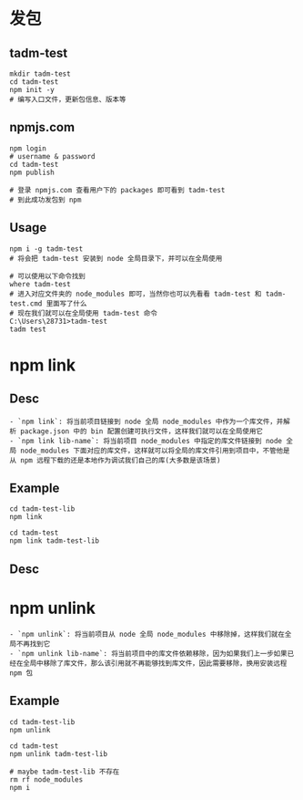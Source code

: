 # 发包

## tadm-test
```shell-script
mkdir tadm-test
cd tadm-test
npm init -y
# 编写入口文件，更新包信息、版本等
```

## npmjs.com
```shell-script
npm login
# username & password
cd tadm-test
npm publish

# 登录 npmjs.com 查看用户下的 packages 即可看到 tadm-test
# 到此成功发包到 npm
```

## Usage
```shell-script
npm i -g tadm-test
# 将会把 tadm-test 安装到 node 全局目录下，并可以在全局使用

# 可以使用以下命令找到
where tadm-test
# 进入对应文件夹的 node_modules 即可，当然你也可以先看看 tadm-test 和 tadm-test.cmd 里面写了什么
# 现在我们就可以在全局使用 tadm-test 命令
C:\Users\28731>tadm-test
tadm test
```

# npm link <package-name>

## Desc
	- `npm link`: 将当前项目链接到 node 全局 node_modules 中作为一个库文件，并解析 package.json 中的 bin 配置创建可执行文件，这样我们就可以在全局使用它
	- `npm link lib-name`: 将当前项目 node_modules 中指定的库文件链接到 node 全局 node_modules 下面对应的库文件，这样就可以将全局的库文件引用到项目中，不管他是从 npm 远程下载的还是本地作为调试我们自己的库(大多数是该场景)

## Example
```shell-script
cd tadm-test-lib
npm link

cd tadm-test
npm link tadm-test-lib
```

## Desc

# npm unlink <package-name>
	- `npm unlink`: 将当前项目从 node 全局 node_modules 中移除掉，这样我们就在全局不再找到它
	- `npm unlink lib-name`: 将当前项目中的库文件依赖移除，因为如果我们上一步如果已经在全局中移除了库文件，那么该引用就不再能够找到库文件，因此需要移除，换用安装远程 npm 包

## Example
```shell-script
cd tadm-test-lib
npm unlink

cd tadm-test
npm unlink tadm-test-lib

# maybe tadm-test-lib 不存在
rm rf node_modules
npm i
```
